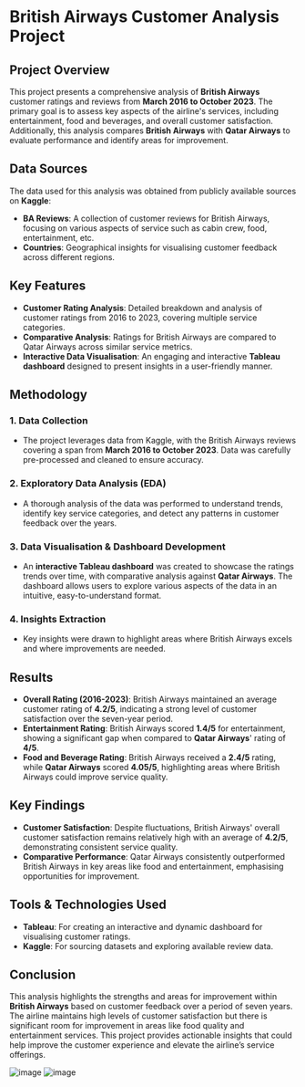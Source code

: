 # **British Airways Customer Analysis Project**

## **Project Overview**
This project presents a comprehensive analysis of **British Airways** customer ratings and reviews from **March 2016 to October 2023**. The primary goal is to assess key aspects of the airline's services, including entertainment, food and beverages, and overall customer satisfaction. Additionally, this analysis compares **British Airways** with **Qatar Airways** to evaluate performance and identify areas for improvement.

## **Data Sources**
The data used for this analysis was obtained from publicly available sources on **Kaggle**:
- **BA Reviews**: A collection of customer reviews for British Airways, focusing on various aspects of service such as cabin crew, food, entertainment, etc.
- **Countries**: Geographical insights for visualising customer feedback across different regions.

## **Key Features**
- **Customer Rating Analysis**: Detailed breakdown and analysis of customer ratings from 2016 to 2023, covering multiple service categories.
- **Comparative Analysis**: Ratings for British Airways are compared to Qatar Airways across similar service metrics.
- **Interactive Data Visualisation**: An engaging and interactive **Tableau dashboard** designed to present insights in a user-friendly manner.

## **Methodology**
### 1. **Data Collection**
   - The project leverages data from Kaggle, with the British Airways reviews covering a span from **March 2016 to October 2023**. Data was carefully pre-processed and cleaned to ensure accuracy.

### 2. **Exploratory Data Analysis (EDA)**
   - A thorough analysis of the data was performed to understand trends, identify key service categories, and detect any patterns in customer feedback over the years.

### 3. **Data Visualisation & Dashboard Development**
   - An **interactive Tableau dashboard** was created to showcase the ratings trends over time, with comparative analysis against **Qatar Airways**. The dashboard allows users to explore various aspects of the data in an intuitive, easy-to-understand format.

### 4. **Insights Extraction**
   - Key insights were drawn to highlight areas where British Airways excels and where improvements are needed.

## **Results**
- **Overall Rating (2016-2023)**: British Airways maintained an average customer rating of **4.2/5**, indicating a strong level of customer satisfaction over the seven-year period.
- **Entertainment Rating**: British Airways scored **1.4/5** for entertainment, showing a significant gap when compared to **Qatar Airways**' rating of **4/5**.
- **Food and Beverage Rating**: British Airways received a **2.4/5** rating, while **Qatar Airways** scored **4.05/5**, highlighting areas where British Airways could improve service quality.

## **Key Findings**
- **Customer Satisfaction**: Despite fluctuations, British Airways' overall customer satisfaction remains relatively high with an average of **4.2/5**, demonstrating consistent service quality.
- **Comparative Performance**: Qatar Airways consistently outperformed British Airways in key areas like food and entertainment, emphasising opportunities for improvement.

## **Tools & Technologies Used**
- **Tableau**: For creating an interactive and dynamic dashboard for visualising customer ratings.
- **Kaggle**: For sourcing datasets and exploring available review data.

## **Conclusion**
This analysis highlights the strengths and areas for improvement within **British Airways** based on customer feedback over a period of seven years. The airline maintains high levels of customer satisfaction but there is significant room for improvement in areas like food quality and entertainment services. This project provides actionable insights that could help improve the customer experience and elevate the airline’s service offerings.

![image](https://github.com/user-attachments/assets/87ee2bdc-336d-4349-bf9d-3d5bb63428ba)
![image](https://github.com/user-attachments/assets/ca9c673a-2518-43f0-b7ec-df5dcbe522fc)


